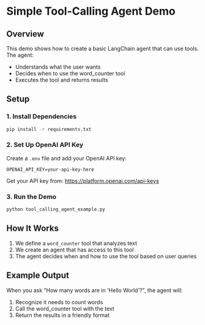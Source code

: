 # Simple Tool-Calling Agent Demo

## Overview

This demo shows how to create a basic LangChain agent that can use tools. The agent:
- Understands what the user wants
- Decides when to use the word_counter tool
- Executes the tool and returns results

## Setup

### 1. Install Dependencies

```bash
pip install -r requirements.txt
```

### 2. Set Up OpenAI API Key

Create a `.env` file and add your OpenAI API key:
```
OPENAI_API_KEY=your-api-key-here
```

Get your API key from: https://platform.openai.com/api-keys

### 3. Run the Demo

```bash
python tool_calling_agent_example.py
```

## How It Works

1. We define a `word_counter` tool that analyzes text
2. We create an agent that has access to this tool
3. The agent decides when and how to use the tool based on user queries

## Example Output

When you ask "How many words are in 'Hello World'?", the agent will:
1. Recognize it needs to count words
2. Call the word_counter tool with the text
3. Return the results in a friendly format
